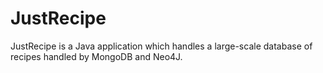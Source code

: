 # JustRecipe
JustRecipe is a Java application which handles a large-scale database of recipes handled by MongoDB and Neo4J.

